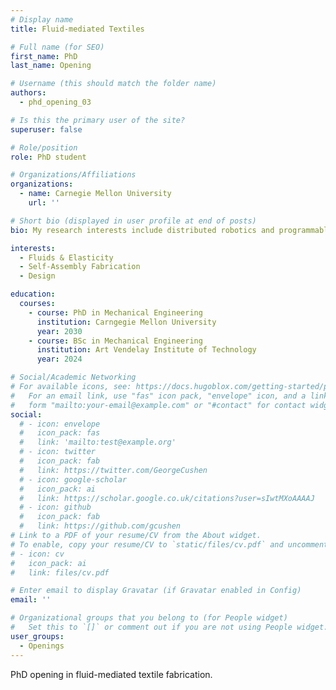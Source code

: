 ```yaml
---
# Display name
title: Fluid-mediated Textiles

# Full name (for SEO)
first_name: PhD
last_name: Opening

# Username (this should match the folder name)
authors:
  - phd_opening_03

# Is this the primary user of the site?
superuser: false

# Role/position
role: PhD student

# Organizations/Affiliations
organizations:
  - name: Carnegie Mellon University
    url: ''

# Short bio (displayed in user profile at end of posts)
bio: My research interests include distributed robotics and programmable matter.

interests:
  - Fluids & Elasticity
  - Self-Assembly Fabrication
  - Design

education:
  courses:
    - course: PhD in Mechanical Engineering
      institution: Carngegie Mellon University
      year: 2030
    - course: BSc in Mechanical Engineering
      institution: Art Vendelay Institute of Technology
      year: 2024

# Social/Academic Networking
# For available icons, see: https://docs.hugoblox.com/getting-started/page-builder/#icons
#   For an email link, use "fas" icon pack, "envelope" icon, and a link in the
#   form "mailto:your-email@example.com" or "#contact" for contact widget.
social:
  # - icon: envelope
  #   icon_pack: fas
  #   link: 'mailto:test@example.org'
  # - icon: twitter
  #   icon_pack: fab
  #   link: https://twitter.com/GeorgeCushen
  # - icon: google-scholar
  #   icon_pack: ai
  #   link: https://scholar.google.co.uk/citations?user=sIwtMXoAAAAJ
  # - icon: github
  #   icon_pack: fab
  #   link: https://github.com/gcushen
# Link to a PDF of your resume/CV from the About widget.
# To enable, copy your resume/CV to `static/files/cv.pdf` and uncomment the lines below.
# - icon: cv
#   icon_pack: ai
#   link: files/cv.pdf

# Enter email to display Gravatar (if Gravatar enabled in Config)
email: ''

# Organizational groups that you belong to (for People widget)
#   Set this to `[]` or comment out if you are not using People widget.
user_groups:
  - Openings
---
```


PhD opening in fluid-mediated textile fabrication.
